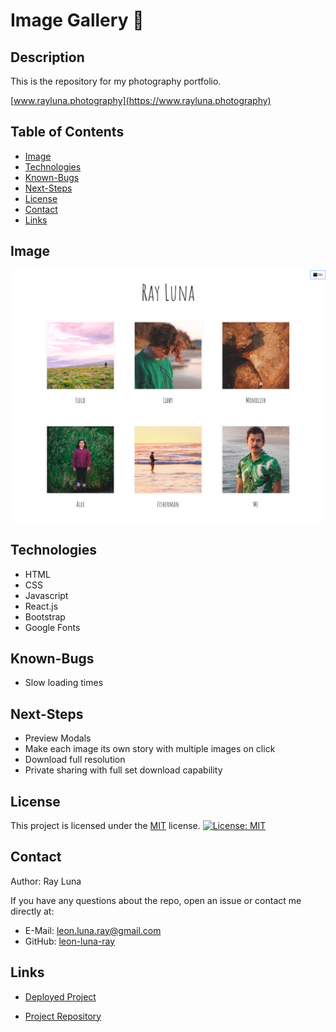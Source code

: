 # Image Gallery 📸

## Description

This is the repository for my photography portfolio.

[www.rayluna.photography](https://www.rayluna.photography)

## Table of Contents

- [Image](#image)
- [Technologies](#technologies)
- [Known-Bugs](#known-bugs)
- [Next-Steps](#next-steps)
- [License](#license)
- [Contact](#contact)
- [Links](#links)

## Image

![Screenshot](./assets/image-gallery.png)

## Technologies

- HTML
- CSS
- Javascript
- React.js
- Bootstrap
- Google Fonts

## Known-Bugs

- Slow loading times

## Next-Steps

- Preview Modals
- Make each image its own story with multiple images on click
- Download full resolution
- Private sharing with full set download capability

## License

This project is licensed under the [MIT](https://opensource.org/licenses/MIT) license.
[![License: MIT](https://img.shields.io/badge/License-MIT-yellow.svg)](https://opensource.org/licenses/MIT)

## Contact

Author: Ray Luna

If you have any questions about the repo, open an issue or contact me directly at:

- E-Mail: leon.luna.ray@gmail.com
- GitHub: [leon-luna-ray](https://github.com/leon-luna-ray)

## Links

- [Deployed Project](https://leon-luna-ray.github.io/image-gallery/)

- [Project Repository](https://github.com/leon-luna-ray/image-gallery)
